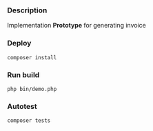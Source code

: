 ### Description

Implementation **Prototype** for generating invoice

### Deploy
```
composer install
```

### Run build
```
php bin/demo.php
```

### Autotest
```
composer tests
```